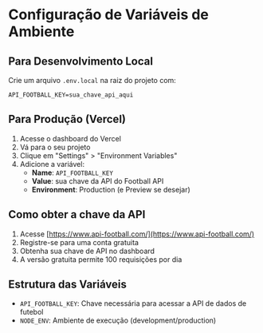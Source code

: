 # Configuração de Variáveis de Ambiente

## Para Desenvolvimento Local

Crie um arquivo `.env.local` na raiz do projeto com:

```env
API_FOOTBALL_KEY=sua_chave_api_aqui
```

## Para Produção (Vercel)

1. Acesse o dashboard do Vercel
2. Vá para o seu projeto
3. Clique em "Settings" > "Environment Variables"
4. Adicione a variável:
   - **Name**: `API_FOOTBALL_KEY`
   - **Value**: sua chave da API do Football API
   - **Environment**: Production (e Preview se desejar)

## Como obter a chave da API

1. Acesse [https://www.api-football.com/](https://www.api-football.com/)
2. Registre-se para uma conta gratuita
3. Obtenha sua chave de API no dashboard
4. A versão gratuita permite 100 requisições por dia

## Estrutura das Variáveis

- `API_FOOTBALL_KEY`: Chave necessária para acessar a API de dados de futebol
- `NODE_ENV`: Ambiente de execução (development/production)

